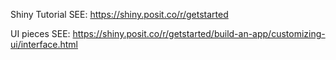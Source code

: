 Shiny Tutorial
SEE: https://shiny.posit.co/r/getstarted

UI pieces
SEE: https://shiny.posit.co/r/getstarted/build-an-app/customizing-ui/interface.html
